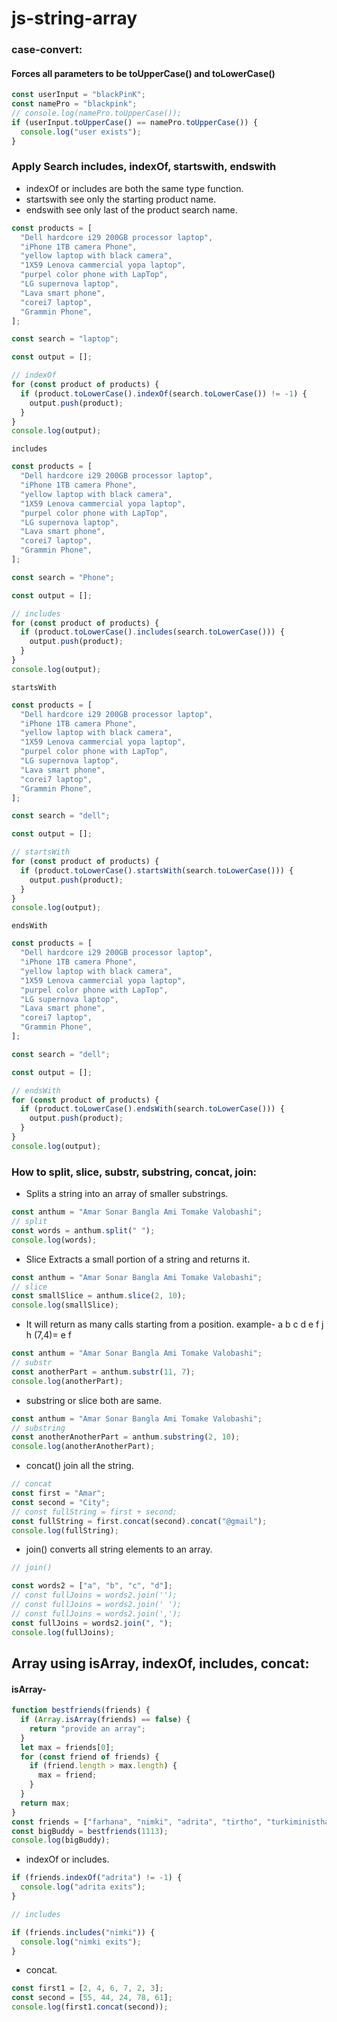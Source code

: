 # js-string-array

### case-convert:

#### Forces all parameters to be toUpperCase() and toLowerCase()

```javascript
const userInput = "blackPinK";
const namePro = "blackpink";
// console.log(namePro.toUpperCase());
if (userInput.toUpperCase() == namePro.toUpperCase()) {
  console.log("user exists");
}
```

### Apply Search includes, indexOf, startswith, endswith

- indexOf or includes are both the same type function.
- startswith see only the starting product name.
- endswith see only last of the product search name.

```javascript
const products = [
  "Dell hardcore i29 200GB processor laptop",
  "iPhone 1TB camera Phone",
  "yellow laptop with black camera",
  "1X59 Lenova cammercial yopa laptop",
  "purpel color phone with LapTop",
  "LG supernova laptop",
  "Lava smart phone",
  "corei7 laptop",
  "Grammin Phone",
];

const search = "laptop";

const output = [];

// indexOf
for (const product of products) {
  if (product.toLowerCase().indexOf(search.toLowerCase()) != -1) {
    output.push(product);
  }
}
console.log(output);
```

`includes`

```javascript
const products = [
  "Dell hardcore i29 200GB processor laptop",
  "iPhone 1TB camera Phone",
  "yellow laptop with black camera",
  "1X59 Lenova cammercial yopa laptop",
  "purpel color phone with LapTop",
  "LG supernova laptop",
  "Lava smart phone",
  "corei7 laptop",
  "Grammin Phone",
];

const search = "Phone";

const output = [];

// includes
for (const product of products) {
  if (product.toLowerCase().includes(search.toLowerCase())) {
    output.push(product);
  }
}
console.log(output);
```

`startsWith`

```javascript
const products = [
  "Dell hardcore i29 200GB processor laptop",
  "iPhone 1TB camera Phone",
  "yellow laptop with black camera",
  "1X59 Lenova cammercial yopa laptop",
  "purpel color phone with LapTop",
  "LG supernova laptop",
  "Lava smart phone",
  "corei7 laptop",
  "Grammin Phone",
];

const search = "dell";

const output = [];

// startsWith
for (const product of products) {
  if (product.toLowerCase().startsWith(search.toLowerCase())) {
    output.push(product);
  }
}
console.log(output);
```

`endsWith`

```javascript
const products = [
  "Dell hardcore i29 200GB processor laptop",
  "iPhone 1TB camera Phone",
  "yellow laptop with black camera",
  "1X59 Lenova cammercial yopa laptop",
  "purpel color phone with LapTop",
  "LG supernova laptop",
  "Lava smart phone",
  "corei7 laptop",
  "Grammin Phone",
];

const search = "dell";

const output = [];

// endsWith
for (const product of products) {
  if (product.toLowerCase().endsWith(search.toLowerCase())) {
    output.push(product);
  }
}
console.log(output);
```

### How to split, slice, substr, substring, concat, join:

- Splits a string into an array of smaller substrings.

```javascript
const anthum = "Amar Sonar Bangla Ami Tomake Valobashi";
// split
const words = anthum.split(" ");
console.log(words);
```

- Slice Extracts a small portion of a string and returns it.

```javascript
const anthum = "Amar Sonar Bangla Ami Tomake Valobashi";
// slice
const smallSlice = anthum.slice(2, 10);
console.log(smallSlice);
```

- It will return as many calls starting from a position.
  example- a b c d e f j h
  (7,4)= e f

```javascript
const anthum = "Amar Sonar Bangla Ami Tomake Valobashi";
// substr
const anotherPart = anthum.substr(11, 7);
console.log(anotherPart);
```

- substring or slice both are same.

```javascript
const anthum = "Amar Sonar Bangla Ami Tomake Valobashi";
// substring
const anotherAnotherPart = anthum.substring(2, 10);
console.log(anotherAnotherPart);
```

- concat() join all the string.

```javascript
// concat
const first = "Amar";
const second = "City";
// const fullString = first + second;
const fullString = first.concat(second).concat("@gmail");
console.log(fullString);
```

- join() converts all string elements to an array.

```javascript
// join()

const words2 = ["a", "b", "c", "d"];
// const fullJoins = words2.join('');
// const fullJoins = words2.join(' ');
// const fullJoins = words2.join(',');
const fullJoins = words2.join(", ");
console.log(fullJoins);
```

## Array using isArray, indexOf, includes, concat:

#### isArray-

```javascript
function bestfriends(friends) {
  if (Array.isArray(friends) == false) {
    return "provide an array";
  }
  let max = friends[0];
  for (const friend of friends) {
    if (friend.length > max.length) {
      max = friend;
    }
  }
  return max;
}
const friends = ["farhana", "nimki", "adrita", "tirtho", "turkiministhan"];
const bigBuddy = bestfriends(1113);
console.log(bigBuddy);
```

- indexOf or includes.

```javascript
if (friends.indexOf("adrita") != -1) {
  console.log("adrita exits");
}

// includes

if (friends.includes("nimki")) {
  console.log("nimki exits");
}
```

- concat.

```javascript
const first1 = [2, 4, 6, 7, 2, 3];
const second = [55, 44, 24, 78, 61];
console.log(first1.concat(second));
```

```javascript

```

```javascript

```
